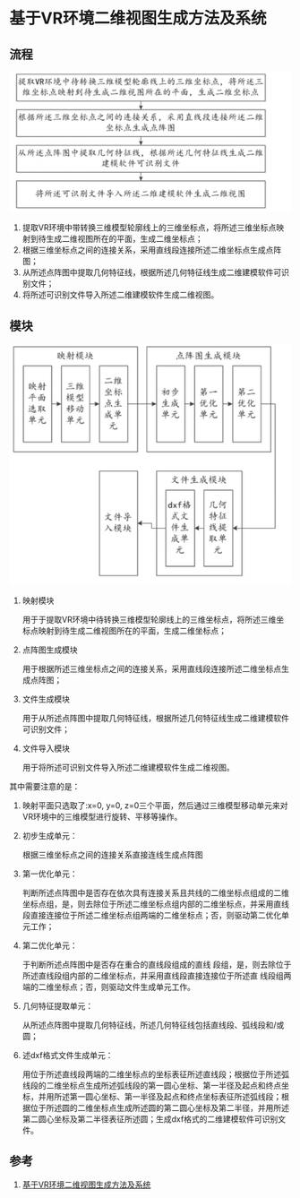 # 基于VR环境二维视图生成方法及系统

## 流程

![pipelin](assets/cn-3.png)

1. 提取VR环境中带转换三维模型轮廓线上的三维坐标点，将所述三维坐标点映射到待生成二维视图所在的平面，生成二维坐标点；
2. 根据三维坐标点之间的连接关系，采用直线段连接所述二维坐标点生成点阵图；
3. 从所述点阵图中提取几何特征线，根据所述几何特征线生成二维建模软件可识别文件；
4. 将所述可识别文件导入所述二维建模软件生成二维视图。



## 模块

![module](assets/cn-4.png)

1. 映射模块

   用于于提取VR环境中待转换三维模型轮廓线上的三维坐标点，将所述三维坐标点映射到待生成二维视图所在的平面，生成二维坐标点；

2. 点阵图生成模块

   用于根据所述三维坐标点之间的连接关系，采用直线段连接所述二维坐标点生成点阵图；

3. 文件生成模块

   用于从所述点阵图中提取几何特征线，根据所述几何特征线生成二维建模软件可识别文件；

4. 文件导入模块

   用于将所述可识别文件导入所述二维建模软件生成二维视图。



其中需要注意的是：

1. 映射平面只选取了:x=0, y=0, z=0三个平面，然后通过三维模型移动单元来对VR环境中的三维模型进行旋转、平移等操作。

2. 初步生成单元：

   根据三维坐标点之间的连接关系直接连线生成点阵图

3. 第一优化单元：

   判断所述点阵图中是否存在依次具有连接关系且共线的二维坐标点组成的二维坐标点组，是，则去除位于所述二维坐标点组内部的二维坐标点，并采用直线段直接连接位于所述二维坐标点组两端的二维坐标点；否，则驱动第二优化单元工作；

4. 第二优化单元：

   于判断所述点阵图中是否存在重合的直线段组成的直线
   段组，是，则去除位于所述直线段组内部的二维坐标点，并采用直线段直接连接位于所述直
   线段组两端的二维坐标点；否，则驱动文件生成单元工作。

5. 几何特征提取单元：

   从所述点阵图中提取几何特征线，所述几何特征线包括直线段、弧线段和/或圆；

6. 述dxf格式文件生成单元：

   用位于所述直线段两端的二维坐标点的坐标表征所述直线段；根据位于所述弧线段的二维坐标点生成所述弧线段的第一圆心坐标、第一半径及起点和终点坐标，并用所述第一圆心坐标、第一半径及起点和终点坐标表征所述弧线段；根据位于所述圆的二维坐标点生成所述圆的第二圆心坐标及第二半径，并用所述第二圆心坐标及第二半径表征所述圆；生成dxf格式的二维建模软件可识别文件。

## 参考
1. [基于VR环境二维视图生成方法及系统](http://cprs.patentstar.com.cn/Search/Detail?ANE=9FCA7AHA9HHG9FCF9IHH9DIC9CID9CGA9ECA8DCA3BCA9EFF)